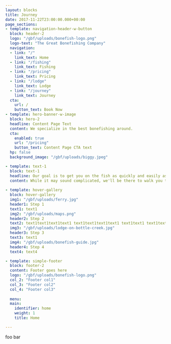 ```yaml
---
layout: blocks
title: Journey
date: 2017-11-22T23:00:00.000+00:00
page_sections:
- template: navigation-header-w-button
  block: header-2
  logo: "/gbf/uploads/bonefish-logo.png"
  logo-text: "The Great Bonefishing Company"
  navigation:
  - link: "/"
    link_text: Home
  - link: "/fishing"
    link_text: Fishing
  - link: "/pricing"
    link_text: Pricing
  - link: "/lodge"
    link_text: Lodge
  - link: "/journey"
    link_text: Journey
  cta:
    url: /
    button_text: Book Now
- template: hero-banner-w-image
  block: hero-2
  headline: Content Page Text
  content: We specialize in the best bonefishing around.
  cta:
    enabled: true
    url: "/pricing"
    button_text: Content Page CTA text
  hp: false
  background_image: "/gbf/uploads/biggy.jpeg"

- template: text-1
  block: text-1
  headline: Our goal is to get you on the fish as quickly and easily as possible!
  content: While it may sound complicated, we'll be there to walk you through every step- at the end of the day it actually saves us a serious amount on unneccessary fuel.
  
- template: hover-gallery
  block: hover-gallery
  img1: "/gbf/uploads/ferry.jpg"
  header1: Step 1
  text1: text1
  img2: "/gbf/uploads/maps.png"
  header2: Step 2
  text2: text1text1text1text1 text1text1text1text1 text1text1 text1text1text1text1 text1text1text1text1 text1text1 text1text1text1text1 text1text1text1text1 text1text1text1text1text1text1 text1text1text1text1 text1text1text1text1text1text1 text1text1text1text1 text1text1
  img3: "/gbf/uploads/lodge-on-bottle-creek.jpg"
  header3: Step 3
  text3: text1
  img4: "/gbf/uploads/bonefish-guide.jpg"
  header4: Step 4
  text4: text4

- template: simple-footer
  block: footer-2
  content: Footer goes here 
  logo: "/gbf/uploads/bonefish-logo.png"
  col_2: "Footer col1"
  col_3: "Footer col2"
  col_4: "Footer col3"
  
  menu:
  main:
    identifier: home
    weight: 1
    title: Home

---
```

foo bar